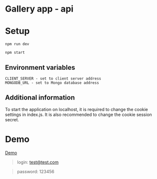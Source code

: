 # Gallery app - api

# Setup
```
npm run dev
```
```
npm start
```

## Environment variables
```
CLIENT_SERVER - set to client server address
MONGODB_URL - set to Mongo database address
```

## Additional information

To start the application on localhost, it is required to change the cookie settings in index.js. It is also recommended to change the cookie session secret.

# Demo

[Demo](https://galleryweb.netlify.app)
>login: test@test.com

>password: 123456
